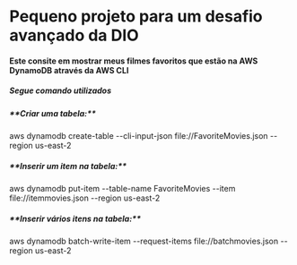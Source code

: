 **<h1>Pequeno projeto para um desafio avançado da DIO</h1>**

<h4>Este consite em mostrar meus filmes favoritos que estão na AWS DynamoDB através da AWS CLI</h4>

<h5>Segue comando utilizados</h5>

<h5>**Criar uma tabela:**</h5>

aws dynamodb create-table --cli-input-json file://FavoriteMovies.json --region us-east-2

<h5>**Inserir um item na tabela:**</h5>

aws dynamodb put-item --table-name FavoriteMovies --item file://itemmovies.json --region us-east-2

<h5>**Inserir vários itens na tabela:**</h5>

aws dynamodb batch-write-item --request-items file://batchmovies.json --region us-east-2
